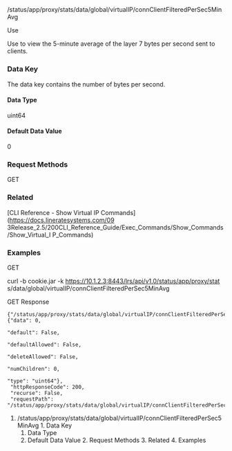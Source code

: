 ##
/status/app/proxy/stats/data/global/virtualIP/connClientFilteredPerSec5MinAvg

Use

Use to view the 5-minute average of the layer 7 bytes per second sent to
clients.

### Data Key

The data key contains the number of bytes per second.

#### Data Type

uint64

#### Default Data Value

0

### Request Methods

GET

### Related

[CLI Reference - Show Virtual IP Commands](https://docs.lineratesystems.com/09
3Release_2.5/200CLI_Reference_Guide/Exec_Commands/Show_Commands/Show_Virtual_I
P_Commands)

### Examples

GET

curl -b cookie.jar -k https://10.1.2.3:8443/lrs/api/v1.0/status/app/proxy/stat
s/data/global/virtualIP/connClientFilteredPerSec5MinAvg

GET Response

    
    {"/status/app/proxy/stats/data/global/virtualIP/connClientFilteredPerSec5MinAvg": {"data": 0,
                                                                                        "default": False,
                                                                                        "defaultAllowed": False,
                                                                                        "deleteAllowed": False,
                                                                                        "numChildren": 0,
                                                                                        "type": "uint64"},
     "httpResponseCode": 200,
     "recurse": False,
     "requestPath": "/status/app/proxy/stats/data/global/virtualIP/connClientFilteredPerSec5MinAvg"}
    

  1. /status/app/proxy/stats/data/global/virtualIP/connClientFilteredPerSec5MinAvg
    1. Data Key
      1. Data Type
      2. Default Data Value
    2. Request Methods
    3. Related
    4. Examples

